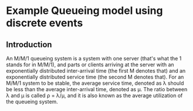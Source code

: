 # Example Queueing model using discrete events

## Introduction
An M/M/1 queueing system is a system with one server (that's what the 1 stands for in M/M/1), and parts or clients arriving at the server with an exponentially distributed inter-arrival time (the first M denotes that) and an exponentially distributed service time (the second M denotes that). 
For an M/M/1 system to be stable, the average service time, denoted as &lambda; should be less than the average inter-arrival time, denoted as &mu;. The ratio between &lambda; and &mu; is called &rho;&nbsp;=&nbsp;&lambda;/&mu;, and it is also known as the average utilization of the queueing system. 
